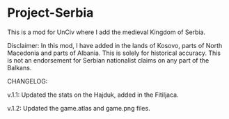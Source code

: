 # Project-Serbia
This is a mod for UnCiv where I add the medieval Kingdom of Serbia.

Disclaimer:
In this mod, I have added in the lands of Kosovo, parts of North Macedonia and parts of Albania. This is solely for historical accuracy. This is not an endorsement for Serbian nationalist claims on any part of the Balkans.

CHANGELOG: 

v.1.1: Updated the stats on the Hajduk, added in the Fitiljaca.

v.1.2: Updated the game.atlas and game.png files.
